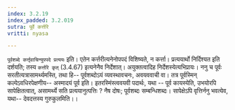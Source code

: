 ```yaml
---
index: 3.2.19
index_padded: 3.2.019
sutra: पूर्वे कर्त्तरि
vritti: nyasa

---
```

`पूर्वशब्दे कर्त्तृवाचिन्युपपदे प्रत्ययः` इति। एतेन कर्त्तरीत्यनेनोपपदं विशिष्यते, न कर्त्ता। प्रत्ययार्थो निर्दिश्यत इति दर्शयति; तस्य `कर्त्तरि कृत्` (3.4.67) इत्यनेनैव निर्देशात्। अयुक्तत्वादिह निर्देशस्येत्यभिप्रायः। ननु च पूर्वः सरतीत्यत्रासामर्थ्यमस्ति, तथा हि-- पूर्वशब्दोऽयं व्यवस्थावचनः, अवयववाची वा। तत्र पूर्वस्मिन् कल्पेऽवधिरपेक्षणीय-- अस्मादयं पूर्व इति। इतरस्मिंस्त्ववयवी पदार्थः, यथा -- पूर्व कायस्येति, उभयोरपि सापेक्षितत्वात्, असामर्थ्ये सति प्रत्ययानुत्पत्तिः ? नैष दोषः; पूर्वशब्दः सम्बन्धिशब्दः। सापेक्षेऽपि वृत्तिर्ननु भवत्येव, यथा-- देवदत्तस्य गुरुकुलमिति।।